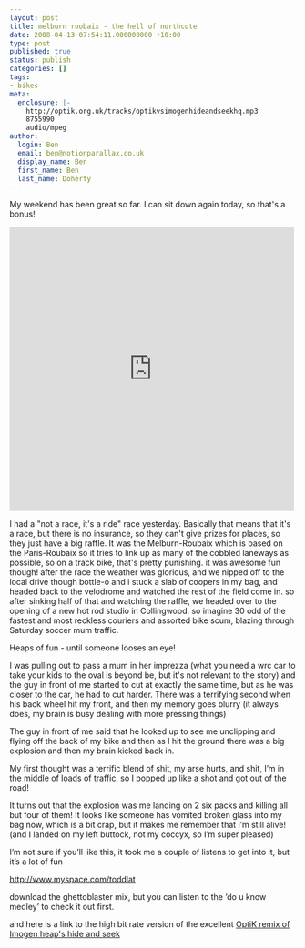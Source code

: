 ```yaml
---
layout: post
title: melburn roobaix - the hell of northcote
date: 2008-04-13 07:54:11.000000000 +10:00
type: post
published: true
status: publish
categories: []
tags:
- bikes
meta:
  enclosure: |-
    http://optik.org.uk/tracks/optikvsimogenhideandseekhq.mp3
    8755990
    audio/mpeg
author:
  login: Ben
  email: ben@notionparallax.co.uk
  display_name: Ben
  first_name: Ben
  last_name: Doherty
---
```


<p >My weekend has been great so far. I can sit down again today, so that's a bonus!</p>
<p><iframe src="http://www.flickr.com/slideShow/index.gne?user_id=95698107@N00&amp;tags=bike" align="middle" frameborder="0" height="500" scrolling="no" width="500">There really should be an iframe here :( </iframe><!--more--></p>
<p >I had a "not a race, it's a ride" race yesterday. Basically that means that it's a race, but there is no insurance, so they can't give prizes for places, so they just have a big raffle. It was the Melburn-Roubaix which is based on the Paris-Roubaix so it tries to link up as many of the cobbled laneways as possible, so on a track bike, that's pretty punishing. it was awesome fun though! after the race the weather was glorious, and we nipped off to the local drive though bottle-o and i stuck a slab of coopers in my bag, and headed back to the velodrome and watched the rest of the field come in. so after sinking half of that and watching the raffle, we headed over to the opening of a new hot rod studio in Collingwood. so imagine 30 odd of the fastest and most reckless couriers and assorted bike scum, blazing through Saturday soccer mum traffic.</p>
<p >Heaps of fun - until someone looses an eye!</p>
<p >I was pulling out to pass a mum in her imprezza (what you need a wrc car to take your kids to the oval is beyond be, but it's not relevant to the story) and the guy in front of me started to cut at exactly the same time, but as he was closer to the car, he had to cut harder. There was a terrifying second when his back wheel hit my front, and then my memory goes blurry (it always does, my brain is busy dealing with more pressing things)</p>
<p >The guy in front of me said that he looked up to see me unclipping and flying off the back of my bike and then as I hit the ground there was a big explosion and then my brain kicked back in.</p>
<p >My first thought was a terrific blend of shit, my arse hurts, and shit, I’m in the middle of loads of traffic, so I popped up like a shot and got out of the road!</p>
<p >It turns out that the explosion was me landing on 2 six packs and killing all but four of them! It looks like someone has vomited broken glass into my bag now, which is a bit crap, but it makes me remember that I’m still alive! (and I landed on my left buttock, not my coccyx, so I’m super pleased)</p>
<p ><o:p> </o:p></p>
<p >I’m not sure if you’ll like this, it took me a couple of listens to get into it, but it’s a lot of fun</p>
<p ><a href="http://www.myspace.com/toddlat">http://www.myspace.com/toddlat</a></p>
<p >download the ghettoblaster mix, but you can listen to the ‘do u know medley’ to check it out first.</p>
<p >and here is a link to the high bit rate version of the excellent <a href="http://optik.org.uk/tracks/optikvsimogenhideandseekhq.mp3">OptiK remix of Imogen heap's hide and seek</a></p>
<p >&nbsp;</p>
<p >&nbsp;</p>
